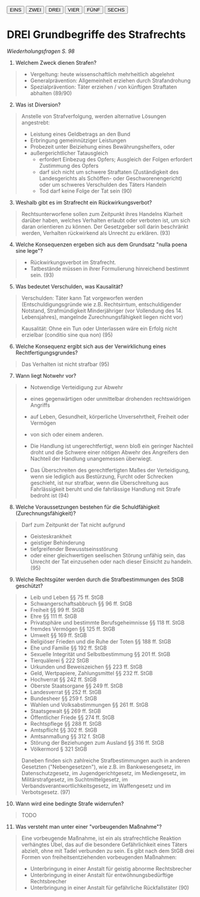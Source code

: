 <button onclick="window.location.href='/EINS'">EINS</button>
<button onclick="window.location.href='/ZWEI'">ZWEI</button>
<button onclick="window.location.href='/DREI'">DREI</button>
<button onclick="window.location.href='/VIER'">VIER</button>
<button onclick="window.location.href='/FÜNF'">FÜNF</button>
<button onclick="window.location.href='/SECHS'">SECHS</button>

# DREI Grundbegriffe des Strafrechts
_Wiederholungsfragen S. 98_

1. Welchem Zweck dienen Strafen?
>- Vergeltung: heute wissenschaftlich mehrheitlich abgelehnt
>- Generalprävention: Allgemeinheit erziehen durch Strafandrohung
>- Spezialprävention: Täter erziehen / von künftigen Straftaten abhalten (89/90)

2. Was ist Diversion?
>Anstelle von Strafverfolgung, werden alternative Lösungen angestrebt:
>- Leistung eines Geldbetrags an den Bund
>- Erbringung gemeinnütziger Leistungen
>- Probezeit unter Beiziehung eines Bewährungshelfers, oder
>- außergerichtlicher Tatausgleich
>    - erfordert Einbezug des Opfers; Ausgleich der Folgen erfordert Zustimmung des Opfers
>    - darf sich nicht um schwere Straftaten (Zuständigkeit des Landesgerichts als Schöffen- oder Geschworenengericht) oder um schweres Verschulden des Täters Handeln
>    - Tod darf keine Folge der Tat sein (90)

3. Weshalb gibt es im Strafrecht ein Rückwirkungsverbot?
>Rechtsunterworfene sollen zum Zeitpunkt ihres Handelns Klarheit darüber haben, welches Verhalten erlaubt oder verboten ist, um sich daran orientieren zu können. Der Gesetzgeber soll darin beschränkt werden, Verhalten rückwirkend als Unrecht zu erklären. (93)

4. Welche Konsequenzen ergeben sich aus dem Grundsatz "nulla poena sine lege"?
>- Rückwirkungsverbot im Strafrecht.
>- Tatbestände müssen in ihrer Formulierung hinreichend bestimmt sein. (93)

5. Was bedeutet Verschulden, was Kausalität?
>Verschulden: Täter kann Tat vorgeworfen werden (Entschuldigungsgründe wie z.B. Rechtsirrtum, entschuldigender Notstand, Strafmündigkeit Minderjähriger (vor Vollendung des 14. Lebensjahres), mangelnde Zurechnungsfähigkeit liegen nicht vor)
>
>Kausalität: Ohne ein Tun oder Unterlassen wäre ein Erfolg nicht erzielbar (conditio sine qua non) (95)

6. Welche Konsequenz ergibt sich aus der Verwirklichung eines Rechtfertigungsgrundes?
>Das Verhalten ist nicht strafbar (95)

7. Wann liegt Notwehr vor?
>- Notwendige Verteidigung zur Abwehr
>- eines gegenwärtigen oder unmittelbar drohenden rechtswidrigen Angriffs
>- auf Leben, Gesundheit, körperliche Unversehrtheit, Freiheit oder Vermögen
>- von sich oder einem anderen.
>
>- Die Handlung ist ungerechtfertigt, wenn bloß ein geringer Nachteil droht und die Schwere einer nötigen Abwehr des Angreifers den Nachteil der Handlung unangemessen überwiegt.
>- Das Überschreiten des gerechtfertigten Maßes der Verteidigung, wenn sie lediglich aus Bestürzung, Furcht oder Schrecken geschieht, ist nur strafbar, wenn die Überschreitung aus Fahrlässigkeit beruht und die fahrlässige Handlung mit Strafe bedroht ist (94)

8. Welche Voraussetzungen bestehen für die Schuldfähigkeit (Zurechnungsfähigkeit)?
>Darf zum Zeitpunkt der Tat nicht aufgrund
>- Geisteskrankheit
>- geistiger Behinderung
>- tiefgreifender Bewusstseinsstörung
>- oder einer gleichwertigen seelischen Störung unfähig sein,
> das Unrecht der Tat einzusehen oder nach dieser Einsicht zu handeln. (95)

9. Welche Rechtsgüter werden durch die Strafbestimmungen des StGB geschützt?
>- Leib und Leben §§ 75 ff. StGB
>- Schwangerschaftsabbruch §§ 96 ff. StGB
>- Freiheit §§ 99 ff. StGB
>- Ehre §§ 111 ff. StGB
>- Privatsphäre und bestimmte Berufsgeheimnisse §§ 118 ff. StGB
>- fremdes Vermögen §§ 125 ff. StGB
>- Umwelt §§ 169 ff. StGB
>- Religiöser Frieden und die Ruhe der Toten §§ 188 ff. StGB
>- Ehe und Familie §§ 192 ff. StGB
>- Sexuelle Integrität und Selbstbestimmung §§ 201 ff. StGB
>- Tierquälerei § 222 StGB
>- Urkunden und Beweiszeichen §§ 223 ff. StGB
>- Geld, Wertpapiere, Zahlungsmittel §§ 232 ff. StGB
>- Hochverrat §§ 242 ff. StGB
>- Oberste Staatsorgane §§ 249 ff. StGB
>- Landesverrat §§ 252 ff. StGB
>- Bundesheer §§ 259 f. StGB
>- Wahlen und Volksabstimmungen §§ 261 ff. StGB
>- Staatsgewalt §§ 269 ff. StGB
>- Öffentlicher Friede §§ 274 ff. StGB
>- Rechtspflege §§ 288 ff. StGB
>- Amtspflicht §§ 302 ff. StGB
>- Amtsanmaßung §§ 312 f. StGB
>- Störung der Beziehungen zum Ausland §§ 316 ff. StGB
>- Völkermord § 321 StGB
>
>Daneben finden sich zahlreiche Strafbestimmungen auch in anderen Gesetzten ("Nebengesetzen"), wie z.B. im Bankwesengesetz, im Datenschutzgesetz, im Jugendgerichtgesetz, im Mediengesetz, im Militärstrafgesetz, im Suchtmittelgesetz, im Verbandsverantwortlichkeitsgesetz, im Waffengesetz und im Verbotsgesetz. (97)

10. Wann wird eine bedingte Strafe widerrufen?
>TODO

11. Was versteht man unter einer "vorbeugenden Maßnahme"?
>Eine vorbeugende Maßnahme, ist ein als strafrechtliche Reaktion verhängtes Übel, das auf die besondere Gefährlichkeit eines Täters abzielt, ohne mit Tadel verbunden zu sein. Es gibt nach dem StGB drei Formen von freiheitsentziehenden vorbeugenden Maßnahmen:
>- Unterbringung in einer Anstalt für geistig abnorme Rechtsbrecher
>- Unterbringung in einer Anstalt für entwöhnungsbedürftige Rechtsbrecher
>- Unterbringung in einer Anstalt für gefährliche Rückfallstäter (90)
